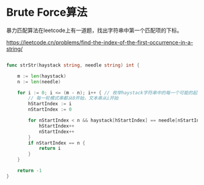 # Brute Force算法

暴力匹配算法在leetcode上有一道题，找出字符串中第一个匹配项的下标。

https://leetcode.cn/problems/find-the-index-of-the-first-occurrence-in-a-string/



```go 

func strStr(haystack string, needle string) int {

	m := len(haystack)
	n := len(needle)

	for i := 0; i <= (m - n); i++ { // 枚举haystack字符串中的每一个可能的起始点i (i<=(m-n) 可以提前退出)
		// 每一轮模式串都从0开始，文本串从i开始
		hStartIndex := i
		nStartIndex := 0

		for nStartIndex < n && haystack[hStartIndex] == needle[nStartIndex] {
			hStartIndex++
			nStartIndex++
		}
		if nStartIndex == n {
			return i
		}
	}

	return -1
}

```

